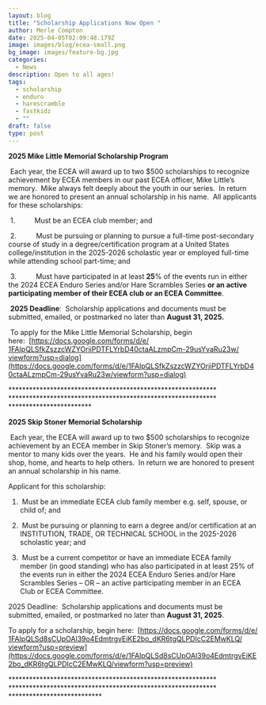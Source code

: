 ```yaml
---
layout: blog
title: "Scholarship Applications Now Open "
author: Merle Compton
date: 2025-04-05T02:09:48.179Z
image: images/blog/ecea-small.png
bg_image: images/feature-bg.jpg
categories:
  - News
description: Open to all ages!
tags:
  - scholarship
  - enduro
  - harescramble
  - fastkidz
  - ""
draft: false
type: post
---
```

**2025 Mike Little Memorial Scholarship Program**

 Each year, the ECEA will award up to two $500 scholarships to recognize achievement by ECEA members in our past ECEA officer, Mike Little’s memory.  Mike always felt deeply about the youth in our series.  In return we are honored to present an annual scholarship in his name.  All applicants for these scholarships:

 1.          Must be an ECEA club member; and

 2.          Must be pursuing or planning to pursue a full-time post-secondary course of study in a degree/certification program at a United States college/institution in the 2025-2026 scholastic year or employed full-time while attending school part-time; and

 3.          Must have participated in at least **25**% of the events run in either the 2024 ECEA Enduro Series and/or Hare Scrambles Series **or an active participating member of their ECEA club or an ECEA Committee**.

 **2025 Deadline**:  Scholarship applications and documents must be submitted, emailed, or postmarked no later than **August 31, 2025.**

 To apply for the Mike Little Memorial Scholarship, begin here:  [https://docs.google.​com/forms/d/e/​1FAIpQLSfkZszzcWZYOrjiPDTFLYrb​D40ctaALzmpCm-29usYvaRu23w/​viewform?usp=dialog](https://docs.google.com/forms/d/e/1FAIpQLSfkZszzcWZYOrjiPDTFLYrbD40ctaALzmpCm-29usYvaRu23w/viewform?usp=dialog)

\*\*\*\*\*\*\*\*\*\*\*\*\*\*\*\*\*\*\*\*\*\*\*\*\*\*\*\*\*\*​\*\*\*\*\*\*\*\*\*\*\*\*\*\*\*\*\*\*\*\*\*\*\*\*\*\*\*\*\*\*​\*\*\*\*\*\*\*\*\*\*\*\*\*\*\*\*\*\*\*\*\*\*\*\*\*\*\*\*\*\*​\*\*\*\*\*\*\*\*\*\*\*\*\*\*\*\*\*\*\*\*\*\*\*\*\*\*\*\*\*\*​\*\*\*\*\*\*\*\*\*\*\*\*\*\*\*\*\*\*\*\*\*\*\*\*

**2025 Skip Stoner Memorial Scholarship**

 Each year, the ECEA will award up to two $500 scholarships to recognize achievement by an ECEA member in Skip Stoner’s memory.  Skip was a mentor to many kids over the years.  He and his family would open their shop, home, and hearts to help others.  In return we are honored to present an annual scholarship in his name.

Applicant for this scholarship:

1.  Must be an immediate ECEA club family member e.g. self, spouse, or child of; and

2.  Must be pursuing or planning to earn a degree and/or certification at an INSTITUTION, TRADE, OR TECHNICAL SCHOOL in the 2025-2026 scholastic year; and

3.  Must be a current competitor or have an immediate ECEA family member (in good standing) who has also participated in at least 25% of the events run in either the 2024 ECEA Enduro Series and/or Hare Scrambles Series – OR – an active participating member in an ECEA Club or ECEA Committee.

2025 Deadline:  Scholarship applications and documents must be submitted, emailed, or postmarked no later than **August 31, 2025**.

To apply for a scholarship, begin here:  [https://docs.google.​com/forms/d/e/​1FAIpQLSd8sCUpOAl39o4EdmtrgvEi​KE2bo_dKR6tgQLPDIcC2EMwKLQ/​viewform?usp=preview](https://docs.google.com/forms/d/e/1FAIpQLSd8sCUpOAl39o4EdmtrgvEiKE2bo_dKR6tgQLPDIcC2EMwKLQ/viewform?usp=preview)



\*\*\*\*\*\*\*\*\*\*\*\*\*\*\*\*\*\*\*\*\*\*\*\*\*\*\*\*\*\*​\*\*\*\*\*\*\*\*\*\*\*\*\*\*\*\*\*\*\*\*\*\*\*\*\*\*\*\*\*\*​\*\*\*\*\*\*\*\*\*\*\*\*\*\*\*\*\*\*\*\*\*\*\*\*\*\*\*\*\*\*​\*\*\*\*\*\*\*\*\*\*\*\*\*\*\*\*\*\*\*\*\*\*\*\*\*\*\*\*\*\*​\*\*\*\*\*\*\*\*\*\*\*\*\*\*\*\*\*\*\*\*\*\*\*\*\*\**